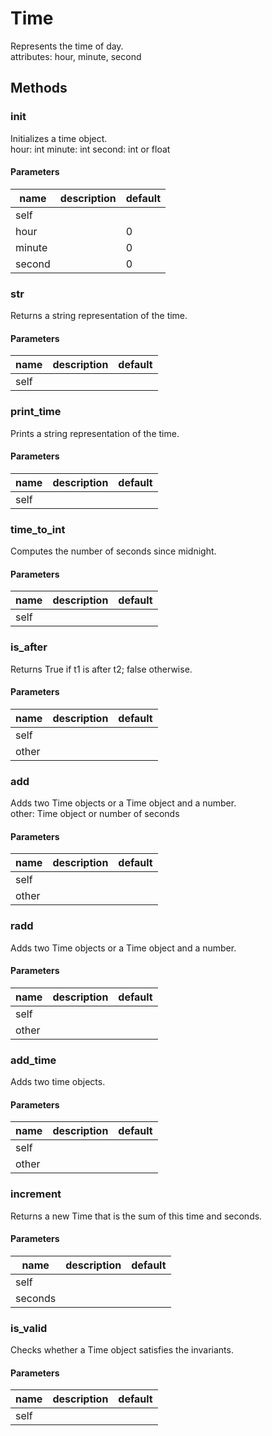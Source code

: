 # Time


Represents the time of day.   
attributes: hour, minute, second 

## Methods


### __init__


Initializes a time object.   
hour: int minute: int second: int or float 

#### Parameters
name | description | default
--- | --- | ---
self |  | 
hour |  | 0
minute |  | 0
second |  | 0





### __str__


Returns a string representation of the time. 

#### Parameters
name | description | default
--- | --- | ---
self |  | 





### print_time


Prints a string representation of the time. 

#### Parameters
name | description | default
--- | --- | ---
self |  | 





### time_to_int


Computes the number of seconds since midnight. 

#### Parameters
name | description | default
--- | --- | ---
self |  | 





### is_after


Returns True if t1 is after t2; false otherwise. 

#### Parameters
name | description | default
--- | --- | ---
self |  | 
other |  | 





### __add__


Adds two Time objects or a Time object and a number.   
other: Time object or number of seconds 

#### Parameters
name | description | default
--- | --- | ---
self |  | 
other |  | 





### __radd__


Adds two Time objects or a Time object and a number. 

#### Parameters
name | description | default
--- | --- | ---
self |  | 
other |  | 





### add_time


Adds two time objects. 

#### Parameters
name | description | default
--- | --- | ---
self |  | 
other |  | 





### increment


Returns a new Time that is the sum of this time and seconds. 

#### Parameters
name | description | default
--- | --- | ---
self |  | 
seconds |  | 





### is_valid


Checks whether a Time object satisfies the invariants. 

#### Parameters
name | description | default
--- | --- | ---
self |  | 




